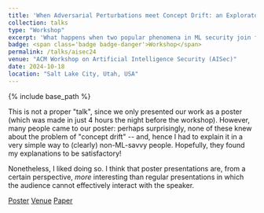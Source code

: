 ```yaml
---
title: 'When Adversarial Perturbations meet Concept Drift: an Exploratory Analysis on ML-NIDS'
collection: talks
type: "Workshop"
excerpt: 'What happens when two popular phenomena in ML security join forces?'
badge: <span class='badge badge-danger'>Workshop</span>
permalink: /talks/aisec24
venue: "ACM Workshop on Artificial Intelligence Security (AISec)"
date: 2024-10-18
location: "Salt Lake City, Utah, USA"
---
```

{% include base_path %}

This is not a proper "talk", since we only presented our work as a poster (which was made in just 4 hours the night before the workshop). However, many people came to our poster: perhaps surprisingly, none of these knew about the problem of "concept drift" -- and, hence I had to explain it in a very simple way to (clearly) non-ML-savvy people. Hopefully, they found my explanations to be satisfactory!

Nonetheless, I liked doing so. I think that poster presentations are, from a certain perspective, _more_ interesting than regular presentations in which the audience cannot effectively interact with the speaker. 



<a class="btn btn-outline-primary my-1 mr-1 btn-sm" href="{{ base_path }}/files/talks/aisec24_poster.pdf" target="_blank" rel="noopener">Poster</a>
<a class="btn btn-outline-primary my-1 mr-1 btn-sm" href="https://aisec.cc/" target="_blank" rel="noopener">Venue</a>
<a class="btn btn-outline-primary my-1 mr-1 btn-sm" href="{{base_path}}/publications/aisec24" rel="noopener">Paper</a>